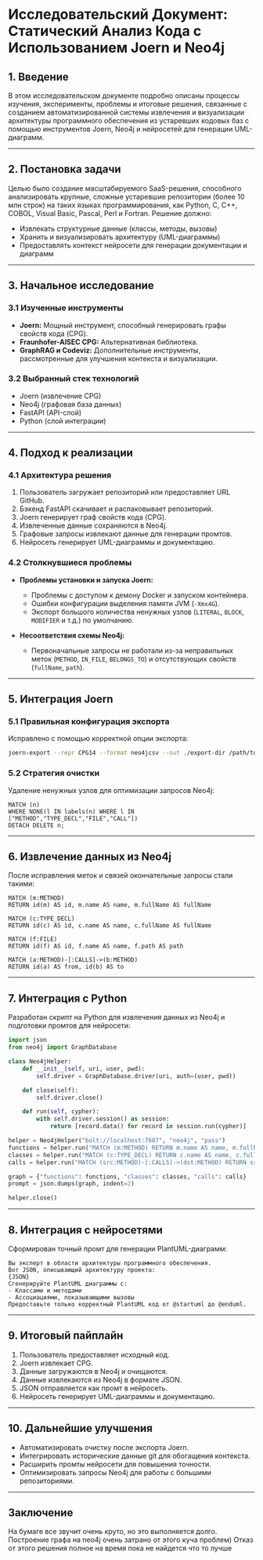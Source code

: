 # Исследовательский Документ: Статический Анализ Кода с Использованием Joern и Neo4j

## 1. Введение

В этом исследовательском документе подробно описаны процессы изучения, эксперименты, проблемы и итоговые решения, связанные с созданием автоматизированной системы извлечения и визуализации архитектуры программного обеспечения из устаревших кодовых баз с помощью инструментов Joern, Neo4j и нейросетей для генерации UML-диаграмм.

---

## 2. Постановка задачи

Целью было создание масштабируемого SaaS-решения, способного анализировать крупные, сложные устаревшие репозитории (более 10 млн строк) на таких языках программирования, как Python, C, C++, COBOL, Visual Basic, Pascal, Perl и Fortran. Решение должно:

* Извлекать структурные данные (классы, методы, вызовы)
* Хранить и визуализировать архитектуру (UML-диаграммы)
* Предоставлять контекст нейросети для генерации документации и диаграмм

---

## 3. Начальное исследование

### 3.1 Изученные инструменты

* **Joern:** Мощный инструмент, способный генерировать графы свойств кода (CPG).
* **Fraunhofer-AISEC CPG:** Альтернативная библиотека.
* **GraphRAG и Codeviz:** Дополнительные инструменты, рассмотренные для улучшения контекста и визуализации.

### 3.2 Выбранный стек технологий

* Joern (извлечение CPG)
* Neo4j (графовая база данных)
* FastAPI (API-слой)
* Python (слой интеграции)

---

## 4. Подход к реализации

### 4.1 Архитектура решения

1. Пользователь загружает репозиторий или предоставляет URL GitHub.
2. Бэкенд FastAPI скачивает и распаковывает репозиторий.
3. Joern генерирует граф свойств кода (CPG).
4. Извлеченные данные сохраняются в Neo4j.
5. Графовые запросы извлекают данные для генерации промтов.
6. Нейросеть генерирует UML-диаграммы и документацию.

### 4.2 Столкнувшиеся проблемы

* **Проблемы установки и запуска Joern:**

  * Проблемы с доступом к демону Docker и запуском контейнера.
  * Ошибки конфигурации выделения памяти JVM (`-Xmx4G`).
  * Экспорт большого количества ненужных узлов (`LITERAL`, `BLOCK`, `MODIFIER` и т.д.) по умолчанию.

* **Несоответствия схемы Neo4j:**

  * Первоначальные запросы не работали из-за неправильных меток (`METHOD`, `IN_FILE`, `BELONGS_TO`) и отсутствующих свойств (`fullName`, `path`).

---

## 5. Интеграция Joern

### 5.1 Правильная конфигурация экспорта

Исправлено с помощью корректной опции экспорта:

```bash
joern-export --repr CPG14 --format neo4jcsv --out ./export-dir /path/to/cpg.bin
```

### 5.2 Стратегия очистки

Удаление ненужных узлов для оптимизации запросов Neo4j:

```cypher
MATCH (n)
WHERE NONE(l IN labels(n) WHERE l IN ["METHOD","TYPE_DECL","FILE","CALL"])
DETACH DELETE n;
```

---

## 6. Извлечение данных из Neo4j

После исправления меток и связей окончательные запросы стали такими:

```cypher
MATCH (m:METHOD)
RETURN id(m) AS id, m.name AS name, m.fullName AS fullName

MATCH (c:TYPE_DECL)
RETURN id(c) AS id, c.name AS name, c.fullName AS fullName

MATCH (f:FILE)
RETURN id(f) AS id, f.name AS name, f.path AS path

MATCH (a:METHOD)-[:CALLS]->(b:METHOD)
RETURN id(a) AS from, id(b) AS to
```

---

## 7. Интеграция с Python

Разработан скрипт на Python для извлечения данных из Neo4j и подготовки промтов для нейросети:

```python
import json
from neo4j import GraphDatabase

class Neo4jHelper:
    def __init__(self, uri, user, pwd):
        self.driver = GraphDatabase.driver(uri, auth=(user, pwd))

    def close(self):
        self.driver.close()

    def run(self, cypher):
        with self.driver.session() as session:
            return [record.data() for record in session.run(cypher)]

helper = Neo4jHelper("bolt://localhost:7687", "neo4j", "pass")
functions = helper.run("MATCH (m:METHOD) RETURN m.name AS name, m.fullName AS fullName")
classes = helper.run("MATCH (c:TYPE_DECL) RETURN c.name AS name, c.fullName AS fullName")
calls = helper.run("MATCH (src:METHOD)-[:CALLS]->(dst:METHOD) RETURN src.name AS caller, dst.name AS callee")

graph = {"functions": functions, "classes": classes, "calls": calls}
prompt = json.dumps(graph, indent=2)

helper.close()
```

---

## 8. Интеграция с нейросетями

Сформирован точный промт для генерации PlantUML-диаграмм:

```
Вы эксперт в области архитектуры программного обеспечения.
Вот JSON, описывающий архитектуру проекта:
{JSON}
Сгенерируйте PlantUML диаграммы с:
- Классами и методами
- Ассоциациями, показывающими вызовы
Предоставьте только корректный PlantUML код от @startuml до @enduml.
```

---

## 9. Итоговый пайплайн

1. Пользователь предоставляет исходный код.
2. Joern извлекает CPG.
3. Данные загружаются в Neo4j и очищаются.
4. Данные извлекаются из Neo4j в формате JSON.
5. JSON отправляется как промт в нейросеть.
6. Нейросеть генерирует UML-диаграммы и документацию.

---

## 10. Дальнейшие улучшения

* Автоматизировать очистку после экспорта Joern.
* Интегрировать исторические данные git для обогащения контекста.
* Расширить промты нейросети для повышения точности.
* Оптимизировать запросы Neo4j для работы с большими репозиториями.

---

## Заключение

На бумаге все звучит очень круто, но это выполняется долго. Построение графа на neo4j очень затрано от этого куча проблем)
Отказ от этого решения полное на время пока не найдется что то лучше 